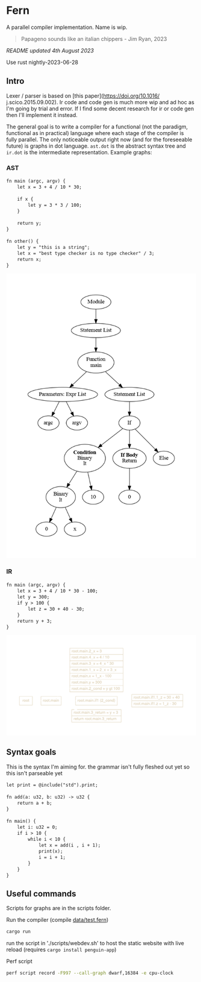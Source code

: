 # Fern


A parallel compiler implementation. Name is wip.

> Papageno sounds like an italian chippers - Jim Ryan, 2023

*README updated 4th August 2023*

Use rust nightly-2023-06-28 

## Intro  
Lexer / parser is based on [this paper](https://doi.org/10.1016/
j.scico.2015.09.002). Ir code and code gen is much more wip and ad hoc as I'm
going by trial and error. If I find some decent research for ir or code gen then
I'll implement it instead.

The general goal is to write a compiler for a functional (not the paradigm,
functional as in practical) language where each stage of the compiler is fully
parallel. The only noticeable output right now (and for the foreseeable future)
is graphs in dot language. `ast.dot` is the abstract syntax tree and `ir.dot` is
the intermediate representation. Example graphs:

### AST
```
fn main (argc, argv) {
    let x = 3 + 4 / 10 * 30;

    if x {
        let y = 3 * 3 / 100;
    }

    return y;
}

fn other() {
    let y = "this is a string";
    let x = "best type checker is no type checker" / 3;
    return x;
}

```

![ast.png](ast.png)

### IR
```
fn main (argc, argv) {
    let x = 3 + 4 / 10 * 30 - 100;
    let y = 300;
    if y > 100 {
        let z = 30 + 40 - 30;
    }
    return y + 3;
}
```
![ir.png](ir.png)

## Syntax goals
This is the syntax I'm aiming for. the grammar isn't fully fleshed out yet so
this isn't parseable yet
```
let print = @include("std").print;

fn add(a: u32, b: u32) -> u32 {
    return a + b;
}

fn main() {
    let i: u32 = 0;
    if i > 10 {
        while i < 10 {
            let x = add(i , i + 1);
            print(x);
            i = i + 1;
        }
    }
}
```

## Useful commands

Scripts for graphs are in the scripts folder.

Run the compiler (compile [data/test.fern](data/test.fern))
```bash
cargo run
```

run the script in './scripts/webdev.sh' to host the static website with live reload (requires `cargo install penguin-app`)

Perf script 
```bash
perf script record -F997 --call-graph dwarf,16384 -e cpu-clock 
```
